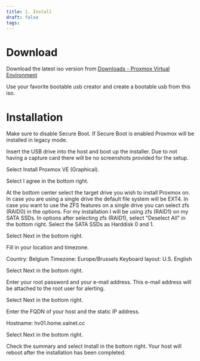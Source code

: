 ```yaml
---
title: 1. Install
draft: false
tags:
---
```

# Download

Download the latest iso version from [Downloads - Proxmox Virtual Environment](https://www.proxmox.com/en/downloads/proxmox-virtual-environment)

Use your favorite bootable usb creator and create a bootable usb from this iso.

# Installation

Make sure to disable Secure Boot. If Secure Boot is enabled Proxmox will be installed in legacy mode.

Insert the USB drive into the host and boot up the installer.
Due to not having a capture card there will be no screenshots provided for the setup.

Select Install Proxmox VE (Graphical).

Select I agree in the bottom right.

At the bottom center select the target drive you wish to install Proxmox on. In case you are using a single drive the default file system will be EXT4. In case you want to use the ZFS features on a single drive you can select zfs (RAID0) in the options. For my installation I will be using zfs (RAID1) on my SATA SSDs. In options after selecting zfs (RAID1), select "Deselect All" in the bottom right. Select the SATA SSDs as Harddisk 0 and 1.

Select Next in the bottom right.

Fill in your location and timezone.

Country: Belgium
Timezone: Europe/Brussels
Keyboard layout: U.S. English

Select Next in the bottom right.

Enter your root password and your e-mail address. This e-mail address will be attached to the root user for alerting.

Select Next in the bottom right.

Enter the FQDN of your host and the static IP address.

Hostname: hv01.home.xalnet.cc

Select Next in the bottom right.

Check the summary and select Install in the bottom right.
Your host will reboot after the installation has been completed.